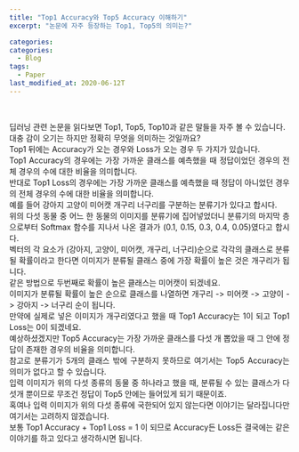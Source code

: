 ```yaml
---
title: "Top1 Accuracy와 Top5 Accuracy 이해하기"
excerpt: "논문에 자주 등장하는 Top1, Top5의 의미는?"

categories:
categories:
  - Blog
tags:
  - Paper
last_modified_at: 2020-06-12T
---
```


<br>
<p align="justify">
딥러닝 관련 논문을 읽다보면 Top1, Top5, Top10과 같은 말들을 자주 볼 수 있습니다. <br>
대충 감이 오기는 하지만 정확히 무엇을 의미하는 것일까요?  <br>
Top1 뒤에는 Accuracy가 오는 경우와 Loss가 오는 경우 두 가지가 있습니다.  <br>
Top1 Accuracy의 경우에는 가장 가까운 클래스를 예측했을 때 정답이었던 경우의 전체 경우의 수에 대한 비율을 의미합니다.<br>
반대로 Top1 Loss의 경우에는 가장 가까운 클래스를 예측했을 때 정답이 아니었던 경우의 전체 경우의 수에 대한 비율을 의미합니다.  <br>
예를 들어 강아지 고양이 미어캣 개구리 너구리를 구분하는 분류기가 있다고 합시다.<br>
위의 다섯 동물 중 어느 한 동물의 이미지를 분류기에 집어넣었더니 분류기의 마지막 층으로부터 Softmax 함수를 지나서 나온 결과가 (0.1, 0.15, 0.3, 0.4, 0.05)였다고 합시다.     <br>
벡터의 각 요소가 (강아지, 고양이, 미어캣, 개구리, 너구리)순으로 각각의 클래스로 분류될 확률이라고 한다면 이미지가 분류될 클래스 중에 가장 확률이 높은 것은 개구리가 됩니다.  <br>
같은 방법으로 두번째로 확률이 높은 클래스는 미어캣이 되겠네요.<br>
이미지가 분류될 확률이 높은 순으로 클래스를 나열하면 개구리 -> 미어캣 -> 고양이 -> 강아지 -> 너구리 순이 됩니다.  <br>
만약에 실제로 넣은 이미지가 개구리였다고 했을 때 Top1 Accuracy는 1이 되고 Top1 Loss는 0이 되겠네요.  <br>
예상하셨겠지만 Top5 Accuracy는 가장 가까운 클래스를 다섯 개 뽑았을 때 그 안에 정답이 존재한 경우의 비율을 의미합니다.<br>
참고로 분류기가 5개의 클래스 밖에 구분하지 못하므로 여기서는 Top5 Accuracy는 의미가 없다고 할 수 있습니다. <br>
입력 이미지가 위의 다섯 종류의 동물 중 하나라고 했을 때, 분류될 수 있는 클래스가 다섯개 뿐이므로 무조건 정답이 Top5 안에는 들어있게 되기 때문이죠.<br>
혹여나 입력 이미지가 위의 다섯 종류에 국한되어 있지 않는다면 이야기는 달라집니다만 여기서는 고려하지 않겠습니다.  <br>
보통 Top1 Accuracy + Top1 Loss = 1 이 되므로 Accuracy든 Loss든 결국에는 같은 이야기를 하고 있다고 생각하시면 됩니다. 
</p>